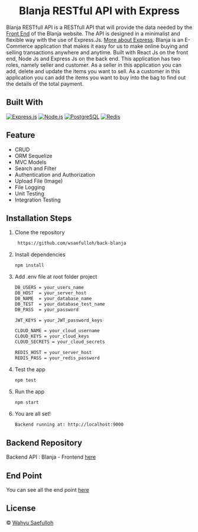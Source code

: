 <h1 align="center">Blanja RESTful API with Express</h1>

Blanja RESTfull API is a RESTfull API that will provide the data needed by the [Front End](https://github.com/wsaefulloh/front-blanja) of the Blanja website. The API is designed in a minimalist and flexible way with the use of Express.Js. [More about Express](https://en.wikipedia.org/wiki/Express.js). Blanja is an E-Commerce application that makes it easy for us to make online buying and selling transactions anywhere and anytime. Built with React Js on the front end, Node Js and Express Js on the back end. This application has two roles, namely seller and customer. As a seller in this application you can add, delete and update the items you want to sell. As a customer in this application you can add the items you want to buy into the bag to find out the details of the total payment.

## Built With

[![Express.js](https://img.shields.io/badge/Express.js-4.x-orange.svg?style=rounded-square)](https://expressjs.com/en/starter/installing.html)
[![Node.js](https://img.shields.io/badge/Node.js-v.12.13-green.svg?style=rounded-square)](https://nodejs.org/)
[![PostgreSQL](https://img.shields.io/badge/PostgreSQL-v.13.3-blue.svg?style=rounded-square)](https://www.postgresql.org/)
[![Redis](https://img.shields.io/badge/Redis-v.6.2-red.svg?style=rounded-square)](https://redis.io/)

## Feature
- CRUD
- ORM Sequelize
- MVC Models
- Search and Filter
- Authentication and Authorization
- Upload File (Image)
- File Logging
- Unit Testing
- Integration Testing

## Installation Steps

1. Clone the repository

   ```bash
    https://github.com/wsaefulloh/back-blanja
    ```

2. Install dependencies

   ```bash
   npm install
   ```

3. Add .env file at root folder project

   ```sh
   DB_USERS = your_users_name
   DB_HOST  = your_server_host
   DB_NAME  = your_database_name
   DB_TEST  = your_database_test_name
   DB_PASS  = your_password
   
   JWT_KEYS = your_JWT_password_keys
   
   CLOUD_NAME = your_cloud_username
   CLOUD_KEYS = your_cloud_keys
   CLOUD_SECRETS = your_cloud_secrets
   
   REDIS_HOST = your_server_host
   REDIS_PASS = your_redis_password
   ```

4. Test the app

   ```bash
   npm test
   ```


5. Run the app

   ```bash
   npm start
   ```

6. You are all set!

   ```bash
   Backend running at: http://localhost:9000
   ```


## Backend Repository
Backend API : Blanja - Frontend [here](https://github.com/wsaefulloh/front-blanja)


## End Point
You can see all the end point [here](https://documenter.getpostman.com/view/16508598/Tzm3nGrT)


## License
© [Wahyu Saefulloh](https://github.com/wsaefulloh/)
